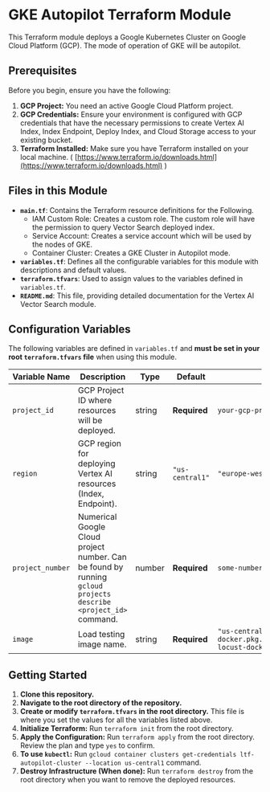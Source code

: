 # GKE Autopilot Terraform Module

This Terraform module deploys a Google Kubernetes Cluster on Google Cloud Platform (GCP). The mode of operation of GKE will be autopilot.

## Prerequisites

Before you begin, ensure you have the following:

1.  **GCP Project:** You need an active Google Cloud Platform project.
2.  **GCP Credentials:**  Ensure your environment is configured with GCP credentials that have the necessary permissions to create Vertex AI Index, Index Endpoint, Deploy Index, and Cloud Storage access to your existing bucket.
3.  **Terraform Installed:**  Make sure you have Terraform installed on your local machine. ( [https://www.terraform.io/downloads.html](https://www.terraform.io/downloads.html) )

## Files in this Module

*   **`main.tf`**: Contains the Terraform resource definitions for the Following.
    * IAM Custom Role: Creates a custom role. The custom role will have the permission to query Vector Search deployed index.
    * Service Account: Creates a service account which will be used by the nodes of GKE.
    * Container Cluster: Creates a GKE Cluster in Autopilot mode.
*   **`variables.tf`**: Defines all the configurable variables for this module with descriptions and default values.
*   **`terraform.tfvars`**: Used to assign values to the variables defined in `variables.tf`.
*   **`README.md`**: This file, providing detailed documentation for the Vertex AI Vector Search module.

## Configuration Variables

The following variables are defined in `variables.tf` and **must be set in your root `terraform.tfvars` file** when using this module.

| Variable Name                                   | Description                                                                                                                              | Type    | Default                      | Example                                                                     |
| ----------------------------------------------- | ---------------------------------------------------------------------------------------------------------------------------------------- | ------- | ---------------------------- | --------------------------------------------------------------------------- |
| `project_id`                                    | GCP Project ID where resources will be deployed.                                                                                         | string  | **Required**                 | `your-gcp-project-id`                                                       |
| `region`                                        | GCP region for deploying Vertex AI resources (Index, Endpoint).                                                                          | string  | `"us-central1"`              | `"europe-west1"`                                                            |
| `project_number`                                | Numerical Google Cloud project number. Can be found by running `gcloud projects describe <project_id>` command.                          | number  | **Required**                 | `some-number`                                                               |
| `image`                                         | Load testing image name.                                                                         | string  | **Required**             | `"us-central1-docker.pkg.dev/email2podcast/ishmeetss-locust-docker-repo/locust-image:LTF"`                              |


## Getting Started

1.  **Clone this repository.**
2.  **Navigate to the root directory of the repository.**
3.  **Create or modify `terraform.tfvars` in the root directory.**  This file is where you set the values for all the variables listed above.
4.  **Initialize Terraform:** Run `terraform init` from the root directory.
5.  **Apply the Configuration:** Run `terraform apply` from the root directory. Review the plan and type `yes` to confirm.
6.  **To use `kubectl`:** Run `gcloud container clusters get-credentials ltf-autopilot-cluster --location us-central1` command.
7.  **Destroy Infrastructure (When done):** Run `terraform destroy` from the root directory when you want to remove the deployed resources.
